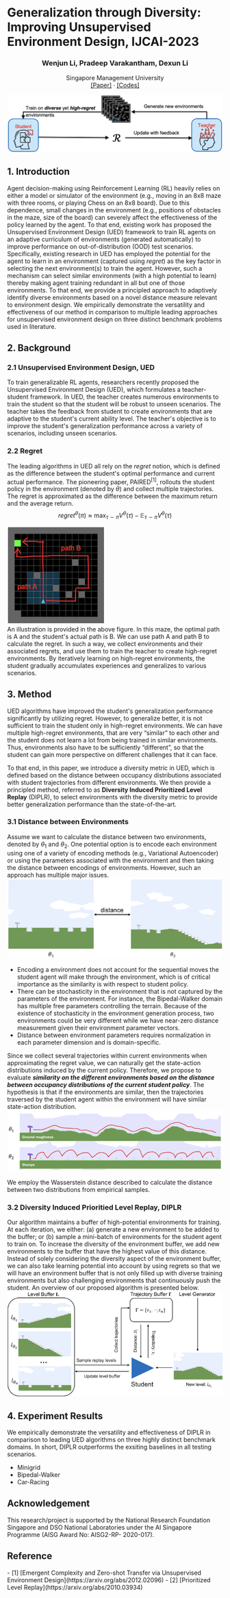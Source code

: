 # Generalization through Diversity: Improving Unsupervised Environment Design, IJCAI-2023

<p align="center">
  <h3 align="center">Wenjun Li, Pradeep Varakantham, Dexun Li</h3>
  <p align="center">
    Singapore Management University
    <br>
    <a href="https://www.ijcai.org/proceedings/2023/0601.pdf">[Paper]</a>
    ·
    <a href="https://github.com/wenjunli-0/diplr_webpage/">[Codes]</a>
    
  </p>
</p>

![image](figures/diplr_overview.png#pic_center)

## 1. Introduction
Agent decision-making using Reinforcement Learning (RL) heavily relies on either a model or simulator of the environment (e.g., moving in an 8x8 maze with three rooms, or playing Chess on an 8x8 board). Due to this dependence, small changes in the environment (e.g., positions of obstacles in the maze, size of the board) can severely affect the effectiveness of the policy learned by the agent. To that end, existing work has proposed the Unsupervised Environment Design (UED) framework to train RL agents on an adaptive curriculum of environments (generated automatically) to improve performance on out-of-distribution (OOD) test scenarios. Specifically, existing research in UED has employed the potential for the agent to learn in an environment (captured using *regret*) as the key factor in selecting the next environment(s) to train the agent. However, such a mechanism can select similar environments (with a high potential to learn) thereby making agent training redundant in all but one of those environments. To that end, we provide a principled approach to adaptively identify diverse environments based on a novel distance measure relevant to environment design. We empirically demonstrate the versatility and effectiveness of our method in comparison to multiple leading approaches for unsupervised environment design on three distinct benchmark problems used in literature.


## 2. Background
### 2.1 Unsupervised Environment Design, UED
To train generalizable RL agents, researchers recently proposed the Unsupervised Environment Design (UED), which formulates a teacher-student framework. In UED, the teacher creates numerous environments to train the student so that the student will be robust to unseen scenarios. The teacher takes the feedback from student to create environments that are adaptive to the student's current ability level. The teacher's objective is to improve the student's generalization performance across a variety of scenarios, including unseen scenarios. 

### 2.2 Regret
The leading algorithms in UED all rely on the *regret* notion, which is defined as the difference between the student's optimal performance and current actual performance. The pioneering paper, PAIRED<sup>[1]</sup>, rollouts the student policy in the environment (denoted by $\theta$) and collect multiple trajectories. The regret is approximated as the difference between the maximum return and the average return. <br>
$$regret^{\theta}(\pi) \approx \max_{\tau \sim \pi} V^{\theta}(\tau) - \mathbb{E}_{\tau \sim \pi} V^{\theta}(\tau)$$

![image](figures/regret_demo_small.png) <br>
An illustration is provided in the above figure. In this maze, the optimal path is A and the student's actual path is B. We can use path A and path B to calculate the regret. In such a way, we collect environments and their associated regrets, and use them to train the teacher to create high-regret environments. By iteratively learning on high-regret environments, the student gradually accumulates experiences and generalizes to various scenarios. 


## 3. Method
UED algorithms have improved the student's generalization performance significantly by utilizing regret. However, to generalize better, it is not sufficient to train the student only in high-regret environments. We can have multiple high-regret environments, that are very “similar” to each other and the student does not learn a lot from being trained in similar environments. Thus, environments also have to be sufficiently “different”, so that the student can gain more perspective on different challenges that it can face.

To that end, in this paper, we introduce a diversity metric in UED, which is defined based on the distance between occupancy distributions associated with student trajectories from different environments. We then provide a principled method, referred to as **Diversity Induced Prioritized Level Replay** (DIPLR), to select environments with the diversity metric to provide better generalization performance than the state-of-the-art.

### 3.1 Distance between Environments
Assume we want to calculate the distance between two environments, denoted by $\theta_1$ and $\theta_2$. One potential option is to encode each environment using one of a variety of encoding methods (e.g., Variational Autoencoder) or using the parameters associated with the environment and then taking the distance between encodings of environments. However, such an approach has multiple major issues. <br>
![image](figures/distance_demo_small.png)

- Encoding a environment does not account for the sequential moves the student agent will make through the environment, which is of critical importance as the similarity is with respect to student policy.
- There can be stochasticity in the environment that is not captured by the parameters of the environment. For instance, the Bipedal-Walker domain has multiple free parameters controlling the terrain. Because of the existence of stochasticity in the environment generation process, two environments could be very different while we have near-zero distance measurement given their environment parameter vectors.
- Distance between environment parameters requires normalization in each parameter dimension and is domain-specific.

Since we collect several trajectories within current environments when approximating the regret value, we can naturally get the state-action distributions induced by the current policy. Therefore, we propose to evaluate ***similarity on the different environments based on the distance between occupancy distributions of the current student policy***. The hypothesis is that if the environments are similar, then the trajectories traversed by the student agent within the environment will have similar state-action distribution. <br>
![image](figures/trajectory_distance_small.png)

We employ the Wasserstein distance described to calculate the distance between two distributions from empirical samples.


### 3.2 Diversity Induced Prioritied Level Replay, DIPLR
Our algorithm maintains a buffer of high-potential environments for training. At each iteration, we either: (a) generate a new environment to be added to the buffer; or (b) sample a mini-batch of environments for the student agent to train on. To increase the diversity of the environment buffer, we add new environments to the buffer that have the highest value of this distance. Instead of solely considering the diversity aspect of the environment buffer, we can also take learning potential into account by using regrets so that we will have an environment buffer that is not only filled up with diverse training environments but also challenging environments that continuously push the student. An overview of our proposed algorithm is presented below.
![image](figures/algo_pipeline_small.png)


## 4. Experiment Results
We empirically demonstrate the versatility and effectiveness of DIPLR in comparison to leading UED algorithms on three highly distinct benchmark domains. In short, DIPLR outperforms the exsiting baselines in all testing scenarios.

- Minigrid
- Bipedal-Walker
- Car-Racing


## Acknowledgement
This research/project is supported by the National Research Foundation Singapore and DSO National Laboratories under the AI Singapore Programme (AISG Award No: AISG2-RP- 2020-017).


## Reference
<div id="paired"></div>
- [1] [Emergent Complexity and Zero-shot Transfer via Unsupervised Environment Design](https://arxiv.org/abs/2012.02096)
- [2] [Prioritized Level Replay](https://arxiv.org/abs/2010.03934)
